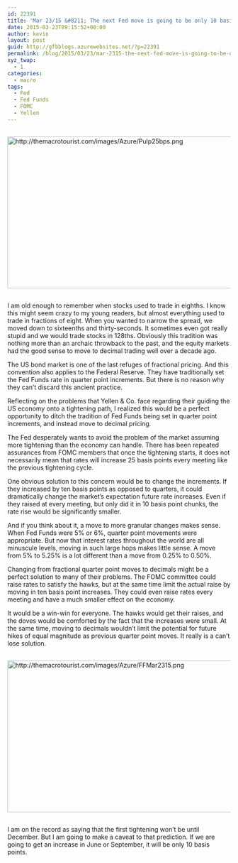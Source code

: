 ```yaml
---
id: 22391
title: 'Mar 23/15 &#8211; The next Fed move is going to be only 10 basis points'
date: 2015-03-23T09:15:52+00:00
author: kevin
layout: post
guid: http://gfbblogs.azurewebsites.net/?p=22391
permalink: /blog/2015/03/23/mar-2315-the-next-fed-move-is-going-to-be-only-10-basis-points/
xyz_twap:
  - 1
categories:
  - macro
tags:
  - Fed
  - Fed Funds
  - FOMC
  - Yellen
---
```


  <img src="http://themacrotourist.com/images/Azure/Pulp25bps.png" style="margin:30px auto;display:block;" alt="http://themacrotourist.com/images/Azure/Pulp25bps.png" width="600" height="342">

I am old enough to remember when stocks used to trade in eighths. I know this might seem crazy to my young readers, but almost everything used to trade in fractions of eight. When you wanted to narrow the spread, we moved down to sixteenths and thirty-seconds. It sometimes even got really stupid and we would trade stocks in 128ths. Obviously this tradition was nothing more than an archaic throwback to the past, and the equity markets had the good sense to move to decimal trading well over a decade ago. 

The US bond market is one of the last refuges of fractional pricing. And this convention also applies to the Federal Reserve. They have traditionally set the Fed Funds rate in quarter point increments. But there is no reason why they can&#8217;t discard this ancient practice.

Reflecting on the problems that Yellen & Co. face regarding their guiding the US economy onto a tightening path, I realized this would be a perfect opportunity to ditch the tradition of Fed Funds being set in quarter point increments, and instead move to decimal pricing. 

The Fed desperately wants to avoid the problem of the market assuming more tightening than the economy can handle. There has been repeated assurances from FOMC members that once the tightening starts, it does not necessarily mean that rates will increase 25 basis points every meeting like the previous tightening cycle.

One obvious solution to this concern would be to change the increments. If they increased by ten basis points as opposed to quarters, it could dramatically change the market&#8217;s expectation future rate increases. Even if they raised at every meeting, but only did it in 10 basis point chunks, the rate rise would be significantly smaller.

And if you think about it, a move to more granular changes makes sense. When Fed Funds were 5% or 6%, quarter point movements were appropriate. But now that interest rates throughout the world are all minuscule levels, moving in such large hops makes little sense. A move from 5% to 5.25% is a lot different than a move from 0.25% to 0.50%.

Changing from fractional quarter point moves to decimals might be a perfect solution to many of their problems. The FOMC committee could raise rates to satisfy the hawks, but at the same time limit the actual raise by moving in ten basis point increases. They could even raise rates every meeting and have a much smaller effect on the economy. 

It would be a win-win for everyone. The hawks would get their raises, and the doves would be comforted by the fact that the increases were small. At the same time, moving to decimals wouldn&#8217;t limit the potential for future hikes of equal magnitude as previous quarter point moves. It really is a can&#8217;t lose solution.


  <img src="http://themacrotourist.com/images/Azure/FFMar2315.png" style="margin:30px auto;display:block;" alt="http://themacrotourist.com/images/Azure/FFMar2315.png" width="600" height="342">

I am on the record as saying that the first tightening won&#8217;t be until December. But I am going to make a caveat to that prediction. If we are going to get an increase in June or September, it will be only 10 basis points.